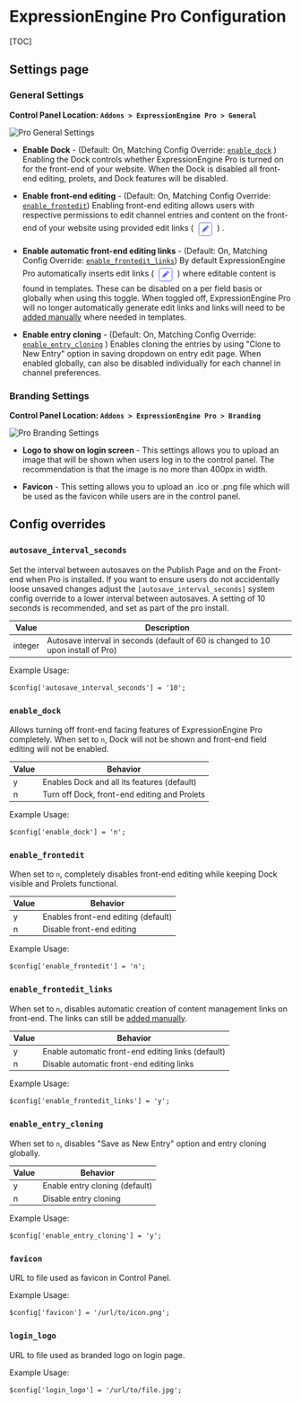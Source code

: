 <!--
    This source file is part of the open source project
    ExpressionEngine User Guide (https://github.com/ExpressionEngine/ExpressionEngine-User-Guide)

    @link      https://expressionengine.com/
    @copyright Copyright (c) 2003-2021, Packet Tide, LLC (https://packettide.com)
    @license   https://expressionengine.com/license Licensed under Apache License, Version 2.0
-->

# ExpressionEngine Pro Configuration

[TOC]

## Settings page

### General Settings
**Control Panel Location: `Addons > ExpressionEngine Pro > General`**



![Pro General Settings](/_images/pro_general_settings.png)

* **Enable Dock** - (Default: On, Matching Config Override: [`enable_dock`](#enable_dock) ) Enabling the Dock controls whether ExpressionEngine Pro is turned on for the front-end of your website. When the Dock is disabled all front-end editing, prolets, and Dock features will be disabled.

* **Enable front-end editing** - (Default: On, Matching Config Override: [`enable_frontedit`](#enable_frontedit)) Enabling front-end editing allows users with respective permissions to edit channel entries and content on the front-end of your website using provided edit links ( <img style="margin-bottom: 0px; vertical-align: middle;" src="../_images/pro_edit.png" alt="pro edit icon"> ) .

* **Enable automatic front-end editing links** - (Default: On, Matching Config Override: [`enable_frontedit_links`](#enable_frontedit_links)) By default ExpressionEngine Pro automatically inserts edit links ( <img style="margin-bottom: 0px; vertical-align: middle;" src="../_images/pro_edit.png" alt="pro edit icon"> ) where editable content is found in templates. These can be disabled on a per field basis or globally when using this toggle. When toggled off, ExpressionEngine Pro will no longer automatically generate edit links and links will need to be [added manually](pro/frontend.md#customizing-the-link-location) where needed in templates.

* **Enable entry cloning** - (Default: On, Matching Config Override: [`enable_entry_cloning`](#enable_entry_cloning) ) Enables cloning the entries by using "Clone to New Entry" option in saving dropdown on entry edit page. When enabled globally, can also be disabled individually for each channel in channel preferences.


### Branding Settings
**Control Panel Location: `Addons > ExpressionEngine Pro > Branding`**


![Pro Branding Settings](/_images/pro_branding_settings.png)

* **Logo to show on login screen** - This settings allows you to upload an image that will be shown when users log in to the control panel. The recommendation is that the image is no more than 400px in width.

* **Favicon** - This setting allows you to upload an .ico or .png file which will be used as the favicon while users are in the control panel.


## Config overrides

### `autosave_interval_seconds`

Set the interval between autosaves on the Publish Page and on the Front-end when Pro is installed. If you want to ensure users do not accidentally loose unsaved changes adjust the `[autosave_interval_seconds]` system config override to a lower interval between autosaves. A setting of 10 seconds is recommended, and set as part of the pro install.

| Value   | Description                                                                       |
| ------- | --------------------------------------------------------------------------------- |
| integer | Autosave interval in seconds (default of 60 is changed to 10 upon install of Pro) |

Example Usage:

    $config['autosave_interval_seconds'] = '10';

### `enable_dock`

Allows turning off front-end facing features of ExpressionEngine Pro completely. When set to `n`, Dock will not be shown and front-end field editing will not be enabled.

| Value | Behavior                                       |
| ----- | ---------------------------------------------- |
| y     | Enables Dock and all its features    (default) |
| n     | Turn off Dock, front-end editing and Prolets   |

Example Usage:

    $config['enable_dock'] = 'n';

### `enable_frontedit`

When set to `n`, completely disables front-end editing while keeping Dock visible and Prolets functional.

| Value | Behavior                                       |
| ----- | ---------------------------------------------- |
| y     | Enables front-end editing    (default) |
| n     | Disable front-end editing   |


Example Usage:

    $config['enable_frontedit'] = 'n';

### `enable_frontedit_links`

When set to `n`, disables automatic creation of content management links on front-end. The links can still be [added manually](pro/frontend.md#customizing-the-link-location).

| Value | Behavior                                       |
| ----- | ---------------------------------------------- |
| y     | Enable automatic front-end editing links    (default) |
| n     | Disable automatic front-end editing links   |

Example Usage:

    $config['enable_frontedit_links'] = 'y';

### `enable_entry_cloning`

When set to `n`, disables "Save as New Entry" option and entry cloning globally. 

| Value | Behavior                                       |
| ----- | ---------------------------------------------- |
| y     | Enable entry cloning    (default)              |
| n     | Disable entry cloning                         |

Example Usage:

    $config['enable_entry_cloning'] = 'y';

### `favicon`

URL to file used as favicon in Control Panel. 

Example Usage:

    $config['favicon'] = '/url/to/icon.png';

### `login_logo`

URL to file used as branded logo on login page.

Example Usage:

    $config['login_logo'] = '/url/to/file.jpg';
